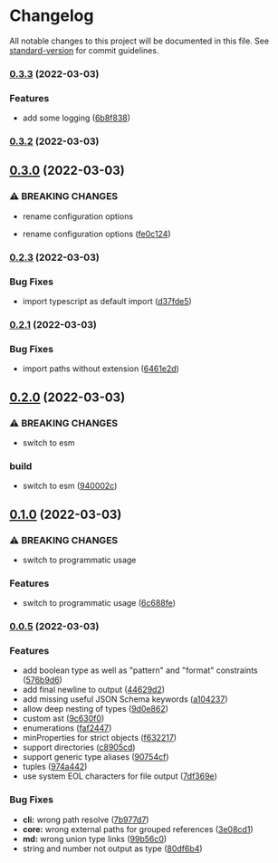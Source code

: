 # Changelog

All notable changes to this project will be documented in this file. See [standard-version](https://github.com/conventional-changelog/standard-version) for commit guidelines.

### [0.3.3](https://github.com/elyukai/optolith-tsjsonschemamd/compare/v0.3.2...v0.3.3) (2022-03-03)


### Features

* add some logging ([6b8f838](https://github.com/elyukai/optolith-tsjsonschemamd/commit/6b8f838440b3f8123713080cbabda300f866ef91))

### [0.3.2](https://github.com/elyukai/optolith-tsjsonschemamd/compare/v0.3.0...v0.3.2) (2022-03-03)

## [0.3.0](https://github.com/elyukai/optolith-tsjsonschemamd/compare/v0.2.3...v0.3.0) (2022-03-03)


### ⚠ BREAKING CHANGES

* rename configuration options

* rename configuration options ([fe0c124](https://github.com/elyukai/optolith-tsjsonschemamd/commit/fe0c12413a3d173cb51d1031f356b7934f85c80c))

### [0.2.3](https://github.com/elyukai/optolith-tsjsonschemamd/compare/v0.2.2...v0.2.3) (2022-03-03)


### Bug Fixes

* import typescript as default import ([d37fde5](https://github.com/elyukai/optolith-tsjsonschemamd/commit/d37fde549959cce12de66e27fd007007ad72e02a))

### [0.2.1](https://github.com/elyukai/optolith-tsjsonschemamd/compare/v0.2.0...v0.2.1) (2022-03-03)


### Bug Fixes

* import paths without extension ([6461e2d](https://github.com/elyukai/optolith-tsjsonschemamd/commit/6461e2d8cbf2e8c58e167d12b351d5b4f5d94020))

## [0.2.0](https://github.com/elyukai/optolith-tsjsonschemamd/compare/v0.1.0...v0.2.0) (2022-03-03)


### ⚠ BREAKING CHANGES

* switch to esm

### build

* switch to esm ([940002c](https://github.com/elyukai/optolith-tsjsonschemamd/commit/940002cc8b34915fdf72f2f2b90b3de3e790035e))

## [0.1.0](https://github.com/elyukai/optolith-tsjsonschemamd/compare/v0.0.5...v0.1.0) (2022-03-03)


### ⚠ BREAKING CHANGES

* switch to programmatic usage

### Features

* switch to programmatic usage ([6c688fe](https://github.com/elyukai/optolith-tsjsonschemamd/commit/6c688fe6301977cabb7d75b0bd5632abce5a33d1))

### [0.0.5](https://github.com/elyukai/optolith-tsjsonschemamd/compare/v0.0.4...v0.0.5) (2022-03-03)


### Features

* add boolean type as well as "pattern" and "format" constraints ([576b9d6](https://github.com/elyukai/optolith-tsjsonschemamd/commit/576b9d6a6511341de49fa9de1f69aed475b56b0b))
* add final newline to output ([44629d2](https://github.com/elyukai/optolith-tsjsonschemamd/commit/44629d2ee284a6f7fd747fc2dad9db7ffcfd3275))
* add missing useful JSON Schema keywords ([a104237](https://github.com/elyukai/optolith-tsjsonschemamd/commit/a104237e57535ef0c073ccc03fd91addcf882d16))
* allow deep nesting of types ([9d0e862](https://github.com/elyukai/optolith-tsjsonschemamd/commit/9d0e86219864e2e7be3722cf1de84d319f4f4075))
* custom ast ([9c630f0](https://github.com/elyukai/optolith-tsjsonschemamd/commit/9c630f01fba3c601ba3fca2a322c564bdc752b33))
* enumerations ([faf2447](https://github.com/elyukai/optolith-tsjsonschemamd/commit/faf2447fccc2a8aeaf2c16215cf10ad755e63b15))
* minProperties for strict objects ([f632217](https://github.com/elyukai/optolith-tsjsonschemamd/commit/f6322172c768a926dac0c0ca2a6ac15655adc0f6))
* support directories ([c8905cd](https://github.com/elyukai/optolith-tsjsonschemamd/commit/c8905cdbc18d0997a63d885e9d2e866be4708111))
* support generic type aliases ([90754cf](https://github.com/elyukai/optolith-tsjsonschemamd/commit/90754cfaef38353c6c087f78d8aaa14e49d80f91))
* tuples ([974a442](https://github.com/elyukai/optolith-tsjsonschemamd/commit/974a44264e12264a728bd73d8d65314be258ce8a))
* use system EOL characters for file output ([7df369e](https://github.com/elyukai/optolith-tsjsonschemamd/commit/7df369edbc02a0d662ddb4e204040392d827d3ba))


### Bug Fixes

* **cli:** wrong path resolve ([7b977d7](https://github.com/elyukai/optolith-tsjsonschemamd/commit/7b977d795c17593dd8bdfba7028632ba52186ac4))
* **core:** wrong external paths for grouped references ([3e08cd1](https://github.com/elyukai/optolith-tsjsonschemamd/commit/3e08cd1eae910abb08dfc5b800bce2d52b36fad1))
* **md:** wrong union type links ([99b56c0](https://github.com/elyukai/optolith-tsjsonschemamd/commit/99b56c06ecac5b3707fd63a352932395e3a9881d))
* string and number not output as type ([80df6b4](https://github.com/elyukai/optolith-tsjsonschemamd/commit/80df6b46859b9e0bb7d1230af0d69d438a82afa7))
